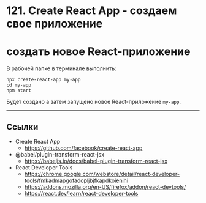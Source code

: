 # 121. Create React App - создаем свое приложение

# создать новое React-приложение

В рабочей папке в терминале выполнить:

```
npx create-react-app my-app
cd my-app
npm start
```

Будет создано а затем запущено новое React-приложение `my-app`.

---

## Ссылки

- Create React App
	- https://github.com/facebook/create-react-app
- @babel/plugin-transform-react-jsx
	- https://babeljs.io/docs/babel-plugin-transform-react-jsx
- React Developer Tools
	- https://chrome.google.com/webstore/detail/react-developer-tools/fmkadmapgofadopljbjfkapdkoienihi
	- https://addons.mozilla.org/en-US/firefox/addon/react-devtools/
	- https://react.dev/learn/react-developer-tools
